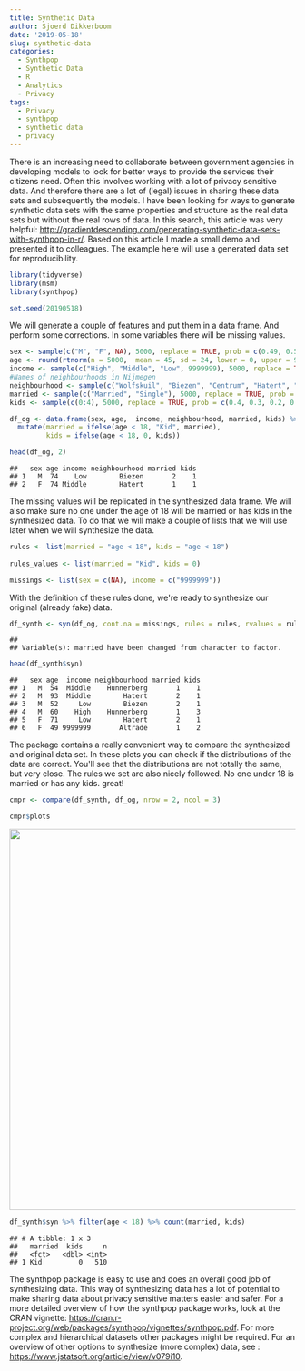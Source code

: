 ```yaml
---
title: Synthetic Data
author: Sjoerd Dikkerboom
date: '2019-05-18'
slug: synthetic-data
categories:
  - Synthpop
  - Synthetic Data
  - R
  - Analytics
  - Privacy
tags:
  - Privacy
  - synthpop
  - synthetic data
  - privacy
---
```


There is an increasing need to collaborate between government agencies in developing models to look for better ways to provide the services their citizens need. Often this involves working with a lot of privacy sensitive data. And therefore there are a lot of (legal) issues in sharing these data sets and subsequently the models. I have been looking for ways to generate synthetic data sets with the same properties and structure as the real data sets but without the real rows of data. In this search, this article was very helpful: http://gradientdescending.com/generating-synthetic-data-sets-with-synthpop-in-r/. Based on this article I made a small demo and presented it to colleagues. The example here will use a generated data set for reproducibility.


```r
library(tidyverse)
library(msm)
library(synthpop)

set.seed(20190518)
```

We will generate a couple of features and put them in a data frame. And perform some corrections. In some variables there will be missing values.



```r
sex <- sample(c("M", "F", NA), 5000, replace = TRUE, prob = c(0.49, 0.5, 0.01))
age <- round(rtnorm(n = 5000,  mean = 45, sd = 24, lower = 0, upper = 99))
income <- sample(c("High", "Middle", "Low", 9999999), 5000, replace = TRUE, prob = c(30, 40, 25, 5))
#Names of neighbourhoods in Nijmegen
neighbourhood <- sample(c("Wolfskuil", "Biezen", "Centrum", "Hatert", "Hunnerberg", "Altrade"), 5000, replace = TRUE, prob = c(0.15, 0.2, 0.1, 0.25, 0.15, 0.15)) 
married <- sample(c("Married", "Single"), 5000, replace = TRUE, prob = c(0.45, 0.55))
kids <- sample(c(0:4), 5000, replace = TRUE, prob = c(0.4, 0.3, 0.2, 0.08, 0.02))

df_og <- data.frame(sex, age,  income, neighbourhood, married, kids) %>% 
  mutate(married = ifelse(age < 18, "Kid", married),
         kids = ifelse(age < 18, 0, kids))

head(df_og, 2)
```

```
##   sex age income neighbourhood married kids
## 1   M  74    Low        Biezen       2    1
## 2   F  74 Middle        Hatert       1    1
```

The missing values will be replicated in the synthesized data frame. We will also make sure no one under the age of 18 will be married or has kids in the synthesized data. To do that we will make a couple of lists that we will use later when we will synthesize the data.


```r
rules <- list(married = "age < 18", kids = "age < 18")
 
rules_values <- list(married = "Kid", kids = 0)

missings <- list(sex = c(NA), income = c("9999999"))
```

With the definition of these rules done, we're ready to synthesize our original (already fake) data.


```r
df_synth <- syn(df_og, cont.na = missings, rules = rules, rvalues = rules_values, print.flag = FALSE)
```

```
## 
## Variable(s): married have been changed from character to factor.
```

```r
head(df_synth$syn)
```

```
##   sex age  income neighbourhood married kids
## 1   M  54  Middle    Hunnerberg       1    1
## 2   M  93  Middle        Hatert       2    1
## 3   M  52     Low        Biezen       2    1
## 4   M  60    High    Hunnerberg       1    3
## 5   F  71     Low        Hatert       2    1
## 6   F  49 9999999       Altrade       1    2
```

The package contains a really convenient way to compare the synthesized and original data set. In these plots you can check if the distributions of the data are correct. You'll see that the distributions are not totally the same, but very close. The rules we set are also nicely followed. No one under 18 is married or has any kids. great!


```r
cmpr <- compare(df_synth, df_og, nrow = 2, ncol = 3)

cmpr$plots
```

<img src="/post/2019-05-18-synthetic-data_files/figure-html/compare-1.png" width="672" />


```r
df_synth$syn %>% filter(age < 18) %>% count(married, kids)
```

```
## # A tibble: 1 x 3
##   married  kids     n
##   <fct>   <dbl> <int>
## 1 Kid         0   510
```

The synthpop package is easy to use and does an overall good job of synthesizing data. This way of synthesizing data has a lot of potential to make sharing data about privacy sensitive matters easier and safer.  For a more detailed overview of how the synthpop package works, look at the CRAN vignette: https://cran.r-project.org/web/packages/synthpop/vignettes/synthpop.pdf. For more complex and hierarchical datasets other packages might be required. For an overview of other options to synthesize (more complex) data, see : https://www.jstatsoft.org/article/view/v079i10.


